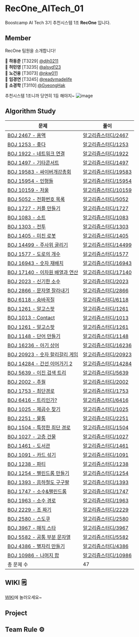 # RecOne_AITech_01

<!-- 부스트캠프 AI Tech RecSys level1 01조 RecOne 공용 레포지토리 -->

Boostcamp AI Tech 3기 추천시스템 1조 **RecOne** 입니다.

<!-- ![image](https://user-images.githubusercontent.com/43198553/99027417-84f43200-25b0-11eb-9ed6-e732acf4fb48.png) -->

## Member

RecOne 팀원을 소개합니다!

🐯 **하동준** [T3229] [@djh0211](https://github.com/djh0211) <br/>
🐉 **허민영** [T3235] [@alsyd123](https://github.com/alsyd123) <br/>
🐯 **노건웅** [T3073] [@nkw011 ](https://github.com/nkw011) <br/>
🐷 **임경연** [T3245] [@readymadelife](https://github.com/readymadelife) <br/>
🐷 **소경학** [T3110] [@GyeongHak](https://github.com/GyeongHak) <br/>

추천시스템 1조니까 당연히 1등 해야지~ ![image](https://user-images.githubusercontent.com/77885587/150486470-adaa22bf-d8b2-4e49-b862-16f7a6d5cbf0.png)

<!-- <p align="center"><img src="https://octodex.github.com/images/steroidtocat.png" width="30%"></p> -->

## Algorithm Study

| 문제                                                                | 풀이                                                                                                                                                |
| ------------------------------------------------------------------- | --------------------------------------------------------------------------------------------------------------------------------------------------- |
| [BOJ 2467 - 용액](https://www.acmicpc.net/problem/2467)             | [알고리즘스터디/2467](https://github.com/djh0211/RecOne_AITech_01/tree/main/%EC%95%8C%EA%B3%A0%EB%A6%AC%EC%A6%98%EC%8A%A4%ED%84%B0%EB%94%94/2467)   |
| [BOJ 1253 - 좋다](https://www.acmicpc.net/problem/1253)             | [알고리즘스터디/1253](https://github.com/djh0211/RecOne_AITech_01/tree/main/%EC%95%8C%EA%B3%A0%EB%A6%AC%EC%A6%98%EC%8A%A4%ED%84%B0%EB%94%94/1253)   |
| [BOJ 1922 - 네트워크 연결](https://www.acmicpc.net/problem/1922)    | [알고리즘스터디/1922](https://github.com/djh0211/RecOne_AITech_01/tree/main/%EC%95%8C%EA%B3%A0%EB%A6%AC%EC%A6%98%EC%8A%A4%ED%84%B0%EB%94%94/1922)   |
| [BOJ 1497 - 기타콘서트](https://www.acmicpc.net/problem/1497)       | [알고리즘스터디/1497](https://github.com/djh0211/RecOne_AITech_01/tree/main/%EC%95%8C%EA%B3%A0%EB%A6%AC%EC%A6%98%EC%8A%A4%ED%84%B0%EB%94%94/1497)   |
| [BOJ 19583 - 싸이버개강총회](https://www.acmicpc.net/problem/19583) | [알고리즘스터디/19583](https://github.com/djh0211/RecOne_AITech_01/tree/main/%EC%95%8C%EA%B3%A0%EB%A6%AC%EC%A6%98%EC%8A%A4%ED%84%B0%EB%94%94/19583) |
| [BOJ 15954 - 인형들](https://www.acmicpc.net/problem/15954)         | [알고리즘스터디/15954](https://github.com/djh0211/RecOne_AITech_01/tree/main/%EC%95%8C%EA%B3%A0%EB%A6%AC%EC%A6%98%EC%8A%A4%ED%84%B0%EB%94%94/15954) |
| [BOJ 10159 - 저울](https://www.acmicpc.net/problem/10159)           | [알고리즘스터디/10159](https://github.com/djh0211/RecOne_AITech_01/tree/main/%EC%95%8C%EA%B3%A0%EB%A6%AC%EC%A6%98%EC%8A%A4%ED%84%B0%EB%94%94/10159) |
| [BOJ 5052 - 전화번호 목록](https://www.acmicpc.net/problem/5052)    | [알고리즘스터디/5052](https://github.com/djh0211/RecOne_AITech_01/tree/main/%EC%95%8C%EA%B3%A0%EB%A6%AC%EC%A6%98%EC%8A%A4%ED%84%B0%EB%94%94/5052)   |
| [BOJ 1727 - 커플 만들기](https://www.acmicpc.net/problem/1727)      | [알고리즘스터디/1727](https://github.com/djh0211/RecOne_AITech_01/tree/main/%EC%95%8C%EA%B3%A0%EB%A6%AC%EC%A6%98%EC%8A%A4%ED%84%B0%EB%94%94/1727)   |
| [BOJ 1083 - 소트](https://www.acmicpc.net/problem/1083)             | [알고리즘스터디/1083](https://github.com/djh0211/RecOne_AITech_01/tree/main/%EC%95%8C%EA%B3%A0%EB%A6%AC%EC%A6%98%EC%8A%A4%ED%84%B0%EB%94%94/1083)   |
| [BOJ 1303 - 전투](https://www.acmicpc.net/problem/1303)             | [알고리즘스터디/1303](https://github.com/djh0211/RecOne_AITech_01/tree/main/%EC%95%8C%EA%B3%A0%EB%A6%AC%EC%A6%98%EC%8A%A4%ED%84%B0%EB%94%94/1303)   |
| [BOJ 1405 - 미친 로봇](https://www.acmicpc.net/problem/1405)             | [알고리즘스터디/1405](https://github.com/djh0211/RecOne_AITech_01/tree/main/%EC%95%8C%EA%B3%A0%EB%A6%AC%EC%A6%98%EC%8A%A4%ED%84%B0%EB%94%94/1405)   |
| [BOJ 14499 - 주사위 굴리기](https://www.acmicpc.net/problem/14499)             | [알고리즘스터디/14499](https://github.com/djh0211/RecOne_AITech_01/tree/main/%EC%95%8C%EA%B3%A0%EB%A6%AC%EC%A6%98%EC%8A%A4%ED%84%B0%EB%94%94/14499)   |
| [BOJ 1577 - 도로의 개수](https://www.acmicpc.net/problem/1577)             | [알고리즘스터디/1577](https://github.com/djh0211/RecOne_AITech_01/tree/main/%EC%95%8C%EA%B3%A0%EB%A6%AC%EC%A6%98%EC%8A%A4%ED%84%B0%EB%94%94/1577)   |
| [BOJ 16943 - 숫자 재배치](https://www.acmicpc.net/problem/16943)             | [알고리즘스터디/16943](https://github.com/djh0211/RecOne_AITech_01/tree/main/%EC%95%8C%EA%B3%A0%EB%A6%AC%EC%A6%98%EC%8A%A4%ED%84%B0%EB%94%94/16943)   |
| [BOJ 17140 - 이차원 배열과 연산](https://www.acmicpc.net/problem/17140)             | [알고리즘스터디/17140](https://github.com/djh0211/RecOne_AITech_01/tree/main/%EC%95%8C%EA%B3%A0%EB%A6%AC%EC%A6%98%EC%8A%A4%ED%84%B0%EB%94%94/17140)   |
| [BOJ 2023 - 신기한 소수](https://www.acmicpc.net/problem/2023)             | [알고리즘스터디/2023](https://github.com/djh0211/RecOne_AITech_01/tree/main/%EC%95%8C%EA%B3%A0%EB%A6%AC%EC%A6%98%EC%8A%A4%ED%84%B0%EB%94%94/2023)   |
| [BOJ 2866 - 문자열 잘라내기](https://www.acmicpc.net/problem/2866)             | [알고리즘스터디/2866](https://github.com/djh0211/RecOne_AITech_01/tree/main/%EC%95%8C%EA%B3%A0%EB%A6%AC%EC%A6%98%EC%8A%A4%ED%84%B0%EB%94%94/2866)   |
| [BOJ 6118 - 숨바꼭질](https://www.acmicpc.net/problem/6118)             | [알고리즘스터디/6118](https://github.com/djh0211/RecOne_AITech_01/tree/main/%EC%95%8C%EA%B3%A0%EB%A6%AC%EC%A6%98%EC%8A%A4%ED%84%B0%EB%94%94/6118)   |
| [BOJ 1261 - 알고스팟](https://www.acmicpc.net/problem/1261)             | [알고리즘스터디/1261](https://github.com/djh0211/RecOne_AITech_01/tree/main/%EC%95%8C%EA%B3%A0%EB%A6%AC%EC%A6%98%EC%8A%A4%ED%84%B0%EB%94%94/1261)   |
| [BOJ 1013 - Contact](https://www.acmicpc.net/problem/1013)             | [알고리즘스터디/1013](https://github.com/djh0211/RecOne_AITech_01/tree/main/%EC%95%8C%EA%B3%A0%EB%A6%AC%EC%A6%98%EC%8A%A4%ED%84%B0%EB%94%94/1013)   |
| [BOJ 1261 - 알고스팟](https://www.acmicpc.net/problem/1261)             | [알고리즘스터디/1261](https://github.com/djh0211/RecOne_AITech_01/tree/main/%EC%95%8C%EA%B3%A0%EB%A6%AC%EC%A6%98%EC%8A%A4%ED%84%B0%EB%94%94/1261)   |
| [BOJ 1148 - 단어 만들기](https://www.acmicpc.net/problem/1148)             | [알고리즘스터디/1148](https://github.com/djh0211/RecOne_AITech_01/tree/main/%EC%95%8C%EA%B3%A0%EB%A6%AC%EC%A6%98%EC%8A%A4%ED%84%B0%EB%94%94/1148)   |
| [BOJ 16236 - 아기 상어](https://www.acmicpc.net/problem/16236)             | [알고리즘스터디/16236](https://github.com/djh0211/RecOne_AITech_01/tree/main/%EC%95%8C%EA%B3%A0%EB%A6%AC%EC%A6%98%EC%8A%A4%ED%84%B0%EB%94%94/16236)   |
| [BOJ 20923 - 숫자 할리갈리 게임](https://www.acmicpc.net/problem/20923)             | [알고리즘스터디/20923](https://github.com/djh0211/RecOne_AITech_01/tree/main/%EC%95%8C%EA%B3%A0%EB%A6%AC%EC%A6%98%EC%8A%A4%ED%84%B0%EB%94%94/20923)   |
| [BOJ 14284 - 간선 이어가기 2](https://www.acmicpc.net/problem/14284)             | [알고리즘스터디/14284](https://github.com/djh0211/RecOne_AITech_01/tree/main/%EC%95%8C%EA%B3%A0%EB%A6%AC%EC%A6%98%EC%8A%A4%ED%84%B0%EB%94%94/14284)   |
| [BOJ 5639 - 이진 검색 트리](https://www.acmicpc.net/problem/5639)             | [알고리즘스터디/5639](https://github.com/djh0211/RecOne_AITech_01/tree/main/%EC%95%8C%EA%B3%A0%EB%A6%AC%EC%A6%98%EC%8A%A4%ED%84%B0%EB%94%94/5639)   |
| [BOJ 2002 - 추월](https://www.acmicpc.net/problem/2002)             | [알고리즘스터디/2002](https://github.com/djh0211/RecOne_AITech_01/tree/main/%EC%95%8C%EA%B3%A0%EB%A6%AC%EC%A6%98%EC%8A%A4%ED%84%B0%EB%94%94/2002)   |
| [BOJ 1753 - 최단경로](https://www.acmicpc.net/problem/1753)             | [알고리즘스터디/1753](https://github.com/djh0211/RecOne_AITech_01/tree/main/%EC%95%8C%EA%B3%A0%EB%A6%AC%EC%A6%98%EC%8A%A4%ED%84%B0%EB%94%94/1753)   |
| [BOJ 6416 - 트리인가?](https://www.acmicpc.net/problem/6416)             | [알고리즘스터디/6416](https://github.com/djh0211/RecOne_AITech_01/tree/main/%EC%95%8C%EA%B3%A0%EB%A6%AC%EC%A6%98%EC%8A%A4%ED%84%B0%EB%94%94/6416)   |
| [BOJ 1025 - 제곱수 찾기](https://www.acmicpc.net/problem/1025)             | [알고리즘스터디/1025](https://github.com/djh0211/RecOne_AITech_01/tree/main/%EC%95%8C%EA%B3%A0%EB%A6%AC%EC%A6%98%EC%8A%A4%ED%84%B0%EB%94%94/1025)   |
| [BOJ 2251 - 물통](https://www.acmicpc.net/problem/2251)             | [알고리즘스터디/2251](https://github.com/djh0211/RecOne_AITech_01/tree/main/%EC%95%8C%EA%B3%A0%EB%A6%AC%EC%A6%98%EC%8A%A4%ED%84%B0%EB%94%94/2251)   |
| [BOJ 1504 - 특정한 최단 경로](https://www.acmicpc.net/problem/1504)             | [알고리즘스터디/1504](https://github.com/djh0211/RecOne_AITech_01/tree/main/%EC%95%8C%EA%B3%A0%EB%A6%AC%EC%A6%98%EC%8A%A4%ED%84%B0%EB%94%94/1504)   |
| [BOJ 1027 - 고층 건물](https://www.acmicpc.net/problem/1027)             | [알고리즘스터디/1027](https://github.com/djh0211/RecOne_AITech_01/tree/main/%EC%95%8C%EA%B3%A0%EB%A6%AC%EC%A6%98%EC%8A%A4%ED%84%B0%EB%94%94/1027)   |
| [BOJ 1461 - 도서관](https://www.acmicpc.net/problem/1461)             | [알고리즘스터디/1461](https://github.com/djh0211/RecOne_AITech_01/tree/main/%EC%95%8C%EA%B3%A0%EB%A6%AC%EC%A6%98%EC%8A%A4%ED%84%B0%EB%94%94/1461)   |
| [BOJ 1091 - 카드 섞기](https://www.acmicpc.net/problem/1091)             | [알고리즘스터디/1091](https://github.com/djh0211/RecOne_AITech_01/tree/main/%EC%95%8C%EA%B3%A0%EB%A6%AC%EC%A6%98%EC%8A%A4%ED%84%B0%EB%94%94/1091)   |
| [BOJ 1238 - 파티](https://www.acmicpc.net/problem/1238)             | [알고리즘스터디/1238](https://github.com/djh0211/RecOne_AITech_01/tree/main/%EC%95%8C%EA%B3%A0%EB%A6%AC%EC%A6%98%EC%8A%A4%ED%84%B0%EB%94%94/1238)   |
| [BOJ 1254 - 팰린드롬 만들기](https://www.acmicpc.net/problem/1254)             | [알고리즘스터디/1254](https://github.com/djh0211/RecOne_AITech_01/tree/main/%EC%95%8C%EA%B3%A0%EB%A6%AC%EC%A6%98%EC%8A%A4%ED%84%B0%EB%94%94/1254)   |
| [BOJ 1393 - 음하철도 구구팔](https://www.acmicpc.net/problem/1393)             | [알고리즘스터디/1393](https://github.com/djh0211/RecOne_AITech_01/tree/main/%EC%95%8C%EA%B3%A0%EB%A6%AC%EC%A6%98%EC%8A%A4%ED%84%B0%EB%94%94/1393)   |
| [BOJ 1747 - 소수&팰린드롬](https://www.acmicpc.net/problem/1747)             | [알고리즘스터디/1747](https://github.com/djh0211/RecOne_AITech_01/tree/main/%EC%95%8C%EA%B3%A0%EB%A6%AC%EC%A6%98%EC%8A%A4%ED%84%B0%EB%94%94/1747)   |
| [BOJ 1963 - 소수 경로](https://www.acmicpc.net/problem/1963)             | [알고리즘스터디/1963](https://github.com/djh0211/RecOne_AITech_01/tree/main/%EC%95%8C%EA%B3%A0%EB%A6%AC%EC%A6%98%EC%8A%A4%ED%84%B0%EB%94%94/1963)   |
| [BOJ 2229 - 조 짜기](https://www.acmicpc.net/problem/2229)             | [알고리즘스터디/2229](https://github.com/djh0211/RecOne_AITech_01/tree/main/%EC%95%8C%EA%B3%A0%EB%A6%AC%EC%A6%98%EC%8A%A4%ED%84%B0%EB%94%94/2229)   |
| [BOJ 2580 - 스도쿠](https://www.acmicpc.net/problem/2580)             | [알고리즘스터디/2580](https://github.com/djh0211/RecOne_AITech_01/tree/main/%EC%95%8C%EA%B3%A0%EB%A6%AC%EC%A6%98%EC%8A%A4%ED%84%B0%EB%94%94/2580)   |
| [BOJ 3967 - 매직 스타](https://www.acmicpc.net/problem/3967)             | [알고리즘스터디/3967](https://github.com/djh0211/RecOne_AITech_01/tree/main/%EC%95%8C%EA%B3%A0%EB%A6%AC%EC%A6%98%EC%8A%A4%ED%84%B0%EB%94%94/3967)   |
| [BOJ 5582 - 공통 부분 문자열](https://www.acmicpc.net/problem/5582)             | [알고리즘스터디/5582](https://github.com/djh0211/RecOne_AITech_01/tree/main/%EC%95%8C%EA%B3%A0%EB%A6%AC%EC%A6%98%EC%8A%A4%ED%84%B0%EB%94%94/5582)   |
| [BOJ 4386 - 별자리 만들기](https://www.acmicpc.net/problem/4386)             | [알고리즘스터디/4386](https://github.com/djh0211/RecOne_AITech_01/tree/main/%EC%95%8C%EA%B3%A0%EB%A6%AC%EC%A6%98%EC%8A%A4%ED%84%B0%EB%94%94/4386)   |
| [BOJ 10986 - 나머지 합](https://www.acmicpc.net/problem/10986)             | [알고리즘스터디/10986](https://github.com/djh0211/RecOne_AITech_01/tree/main/%EC%95%8C%EA%B3%A0%EB%A6%AC%EC%A6%98%EC%8A%A4%ED%84%B0%EB%94%94/10986)   |
|총 문제 수| 47|

## WIKI 🗒

[WIKI](https://github.com/djh0211/RecOne_AITech_01/wiki)에 놀러오세요~

## Project

<!-- - [project backlogs](https://docs.google.com/spreadsheets/d/1EuBIlPTZk7xBFAkUquUIizwFApHUo1B9y8EUyKeIBO4/edit?usp=sharing)
- ERD
![issueTracker_ERD](https://user-images.githubusercontent.com/60081031/97946876-f7099180-1dce-11eb-8e95-198a975ba1a9.PNG)
​ -->

## Team Rule ⚙️

<!-- - [Ground Rules](https://github.com/boostcamp-2020/IssueTracker-10/wiki/01.-Ground-Rules)
- [Issue Template](https://github.com/boostcamp-2020/IssueTracker-10/wiki/05.-Issue-Template)
- [PR Template](https://github.com/boostcamp-2020/IssueTracker-10/wiki/02.-PR-Template)
- [Commit Template](https://github.com/boostcamp-2020/IssueTracker-10/wiki/03.-Commit-Template)
- [Git Flows & Branch Naming Convention](https://github.com/boostcamp-2020/IssueTracker-10/wiki/04.-Git-Flows-&-Branch-Naming-Convention)
   -->
